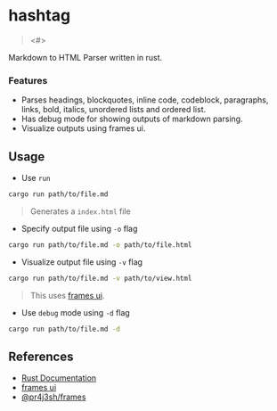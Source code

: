 # hashtag

> <#>

Markdown to HTML Parser written in rust.

### Features

- Parses headings, blockquotes, inline code, codeblock, paragraphs, links, bold, italics, unordered lists and ordered list.
- Has debug mode for showing outputs of markdown parsing.
- Visualize outputs using frames ui.

## Usage

- Use `run`

```bash
cargo run path/to/file.md
```

> Generates a `index.html` file

- Specify output file using `-o` flag

```bash
cargo run path/to/file.md -o path/to/file.html
```

- Visualize output file using `-v` flag

```bash
cargo run path/to/file.md -v path/to/view.html
```

> This uses [frames ui](https://pr4j3sh.github.io/ui/).

- Use `debug` mode using `-d` flag

```bash
cargo run path/to/file.md -d
```

## References

- [Rust Documentation](https://www.rust-lang.org/learn/get-started)
- [frames ui](https://pr4j3sh.github.io/ui/)
- [@pr4j3sh/frames](https://github.com/pr4j3sh/frames)
